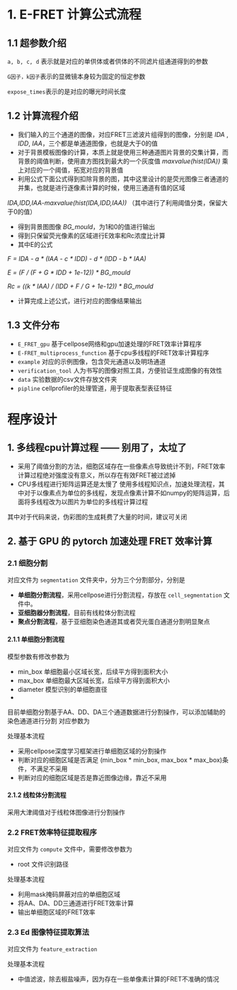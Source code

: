 # 1. E-FRET 计算公式流程
## 1.1 超参数介绍
`a, b, c, d` 表示就是对应的单供体或者供体的不同滤片组通道得到的参数

`G因子，k因子`表示的显微镜本身较为固定的恒定参数

`expose_times`表示的是对应的曝光时间长度


## 1.2 计算流程介绍
* 我们输入的三个通道的图像，对应FRET三滤波片组得到的图像，分别是 
_IDA_ , _IDD_, _IAA_，三个都是单通道图像，也就是大于0的值
* 对于背景模板图像的计算，本质上就是使用三种通道图片背景的交集计算，而背景的阈值判断，使用直方图找到最大的一个灰度值 _maxvalue(hist(IDA))_ 乘上对应的一个阈值，拓宽对应的背景值
* 利用公式下面公式得到扣除背景的图，其中这里设计的是荧光图像三者通道的并集，也就是进行逐像素计算的时候，使用三通道有值的区域

_IDA,IDD,IAA-maxvalue(hist(IDA,IDD,IAA))_ （其中进行了利用阈值分类，保留大于0的值）

* 得到背景图图像 _BG_mould_，为1和0的值进行输出
* 得到只保留荧光像素的区域进行E效率和Rc浓度比计算
* 其中E的公式

_F = IDA - a * (IAA - c * IDD) - d * (IDD - b * IAA)_

_E = (F / (F + G * IDD + 1e-12)) * BG_mould_

_Rc = ((k * IAA) / (IDD + F / G + 1e-12)) * BG_mould_

* 计算完成上述公式，进行对应的图像结果输出
## 1.3 文件分布
+ `E_FRET_gpu` 基于cellpose网络和gpu加速处理的FRET效率计算程序
+ `E-FRET_multiprocess_function` 基于cpu多线程的FRET效率计算程序
+ `example` 对应的示例图像，包含荧光通道以及明场通道
+ `verification_tool` 人为书写的图像对照工具，方便验证生成图像的有效性
+ `data` 实验数据的csv文件存放文件夹
+ `pipline` cellprofiler的处理管道，用于提取表型表征特征


# 程序设计
## 1. 多线程cpu计算过程 —— 别用了，太垃了
+ 采用了阈值分割的方法，细胞区域存在一些像素点导致统计不到，FRET效率计算过程绝对强度没有意义，所以存在有效FRET被过滤掉
+ CPU多线程进行矩阵运算还是太慢了
使用多线程知识点，加速处理流程，其中对于以像素点为单位的多线程，发现点像素计算不如numpy的矩阵运算，后面将多线程改为以图片为单位的多线程计算过程

其中对于代码来说，伪彩图的生成耗费了大量的时间，建议可关闭

## 2. 基于 GPU 的 pytorch 加速处理 FRET 效率计算
### 2.1 细胞分割
对应文件为 `segmentation` 文件夹中，分为三个分割部分，分别是
+ **单细胞分割流程**，采用cellpose进行分割流程，存放在 `cell_segmentation` 文件中。
+ **亚细胞器分割流程**，目前有线粒体分割流程
+ **聚点分割流程**，基于亚细胞染色通道其或者荧光蛋白通道分割明显聚点
#### 2.1.1 单细胞分割流程
模型参数有修改参数为
+ min_box 单细胞最小区域长宽，后续平方得到面积大小
+ max_box 单细胞最大区域长宽，后续平方得到面积大小
+ diameter 模型识别的单细胞直径
+ 

目前单细胞分割基于AA、DD、DA三个通道数据进行分割操作，可以添加辅助的染色通道进行分割
对应参数为



处理基本流程
+ 采用cellpose深度学习框架进行单细胞区域的分割操作
+ 判断对应的细胞区域是否满足 (min_box * min_box, max_box * max_box)条件，不满足不采用
+ 判断对应的细胞区域是否是靠近图像边缘，靠近不采用

#### 2.1.2 线粒体分割流程
采用大津阈值对于线粒体图像进行分割操作

### 2.2 FRET效率特征提取程序
对应文件为 `compute` 文件中，需要修改参数为
+ root 文件识别路径

处理基本流程
+ 利用mask掩码屏蔽对应的单细胞区域
+ 将AA、DA、DD三通道进行FRET效率计算
+ 输出单细胞区域的FRET效率
### 2.3 Ed 图像特征提取算法
对应文件为 `feature_extraction` 

处理基本流程
+ 中值滤波，除去椒盐噪声，因为存在一些单像素计算的FRET不准确的情况